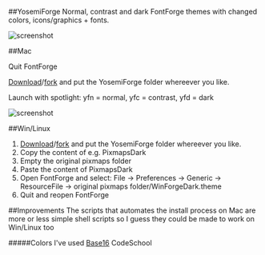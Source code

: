 ##YosemiForge
Normal, contrast and dark FontForge themes with changed colors, icons/graphics + fonts. 

![screenshot](https://raw.githubusercontent.com/andreaslarsen/yosemiforge/master/Resources/yfdScreenshot.png)

##Mac

Quit FontForge

[Download](https://github.com/fontforge/YosemiForge/archive/master.zip)/[fork](https://github.com/fontforge/YosemiForge#fork-destination-box) and put the YosemiForge folder whereever you like.

Launch with spotlight: yfn = normal, yfc = contrast, yfd = dark

![screenshot](https://raw.githubusercontent.com/andreaslarsen/yosemiforge/master/Resources/yfc.png)

##Win/Linux
1. [Download](https://github.com/fontforge/YosemiForge/archive/master.zip)/[fork](https://github.com/fontforge/YosemiForge#fork-destination-box) and put the YosemiForge folder whereever you like.
2. Copy the content of e.g. PixmapsDark
3. Empty the original pixmaps folder
4. Paste the content of PixmapsDark
5. Open FontForge and select: File → Preferences → Generic → ResourceFile → original pixmaps folder/WinForgeDark.theme
6. Quit and reopen FontForge

##Improvements
The scripts that automates the install process on Mac are more or less simple shell scripts so I guess they could be made to work on Win/Linux too<br>

#####Colors
I've used [Base16](https://github.com/chriskempson/base16) CodeSchool

